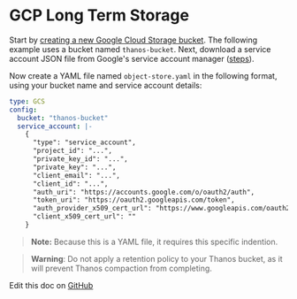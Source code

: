 GCP Long Term Storage
=====================

Start by [creating a new Google Cloud Storage bucket](https://cloud.google.com/storage/docs/creating-buckets). The following example uses a bucket named `thanos-bucket`. Next, download a service account JSON file from Google's service account manager ([steps](https://github.com/kubecost/docs/blob/main/google-service-account-thanos.md)).

Now create a YAML file named `object-store.yaml` in the following format, using your bucket name and service account details:

```yaml
type: GCS
config:
  bucket: "thanos-bucket"
  service_account: |-
    {
      "type": "service_account",
      "project_id": "...",
      "private_key_id": "...",
      "private_key": "...",
      "client_email": "...",
      "client_id": "...",
      "auth_uri": "https://accounts.google.com/o/oauth2/auth",
      "token_uri": "https://oauth2.googleapis.com/token",
      "auth_provider_x509_cert_url": "https://www.googleapis.com/oauth2/v1/certs",
      "client_x509_cert_url": ""
    }
```
> **Note:** Because this is a YAML file, it requires this specific indention.

> **Warning**: Do not apply a retention policy to your Thanos bucket, as it will prevent Thanos compaction from completing.

Edit this doc on [GitHub](https://github.com/kubecost/docs/blob/main/long-term-storage-gcp.md)

<!--- {"article":"4407601822359","section":"4402815680407","permissiongroup":"1500001277122"} --->
